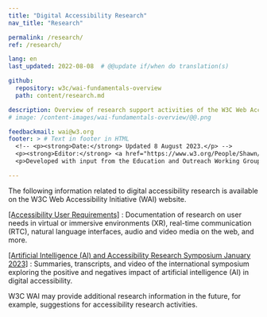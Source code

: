 ```yaml
---
title: "Digital Accessibility Research"
nav_title: "Research"

permalink: /research/
ref: /research/

lang: en
last_updated: 2022-08-08  # @@update if/when do translation(s)

github:
  repository: w3c/wai-fundamentals-overview
  path: content/research.md

description: Overview of research support activities of the W3C Web Accessibility Initiative (WAI).
# image: /content-images/wai-fundamentals-overview/@@.png

feedbackmail: wai@w3.org
footer: > # Text in footer in HTML
  <!-- <p><strong>Date:</strong> Updated 8 August 2023.</p> -->
  <p><strong>Editor:</strong> <a href="https://www.w3.org/People/Shawn/">Shawn Lawton Henry</a>.</p>
  <p>Developed with input from the Education and Outreach Working Group (<a href="http://www.w3.org/WAI/EO/">EOWG</a>).</p>

---
```


The following information related to digital accessibility research is available on the W3C Web Accessibility Initiative (WAI) website.

[[Accessibility User Requirements]](/fundamentals/research/user-requirements/)
:   Documentation of research on user needs in virtual or immersive environments (XR), real-time communication (RTC), natural language interfaces, audio and video media on the web, and more.

[[Artificial Intelligence (AI) and Accessibility Research Symposium January 2023]](/fundamentals/research/ai2023/)
:   Summaries, transcripts, and video of the international symposium exploring the positive and negatives impact of artificial intelligence (AI) in digital accessibility.

W3C WAI may provide additional research information in the future, for example, suggestions for accessibility research activities.

